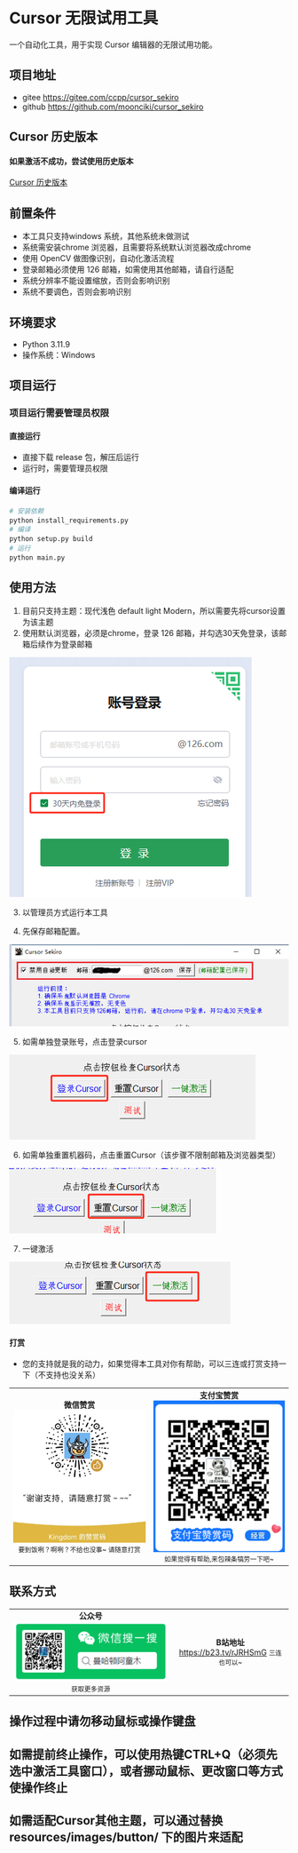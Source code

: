 # Cursor 无限试用工具

一个自动化工具，用于实现 Cursor 编辑器的无限试用功能。

## 项目地址

- gitee
    https://gitee.com/ccpp/cursor_sekiro
- github
    https://github.com/moonciki/cursor_sekiro

## Cursor 历史版本
#### 如果激活不成功，尝试使用历史版本
[Cursor 历史版本](./doc/help/md/cursor_history_version.md)

## 前置条件
- 本工具只支持windows 系统，其他系统未做测试
- 系统需安装chrome 浏览器，且需要将系统默认浏览器改成chrome
- 使用 OpenCV 做图像识别，自动化激活流程
- 登录邮箱必须使用 126 邮箱，如需使用其他邮箱，请自行适配
- 系统分辨率不能设置缩放，否则会影响识别
- 系统不要调色，否则会影响识别

## 环境要求
- Python 3.11.9
- 操作系统：Windows

## 项目运行
### 项目运行需要管理员权限

#### 直接运行
- 直接下载 release 包，解压后运行
- 运行时，需要管理员权限
#### 编译运行
```bash
# 安装依赖
python install_requirements.py
# 编译
python setup.py build
# 运行
python main.py
```


## 使用方法
1. 目前只支持主题：现代浅色 default light Modern，所以需要先将cursor设置为该主题
2. 使用默认浏览器，必须是chrome，登录 126 邮箱，并勾选30天免登录，该邮箱后续作为登录邮箱

![email-login](./doc/help/email-login.png)

3. 以管理员方式运行本工具

4. 先保存邮箱配置。


![email-save](./doc/help/email-save.png)

5. 如需单独登录账号，点击登录cursor

![cursor-login](./doc/help/cursor-login.png)

6. 如需单独重置机器码，点击重置Cursor（该步骤不限制邮箱及浏览器类型）

![cursor-reset](./doc/help/cursor-reset.png)

7. 一键激活

![cursor-active](./doc/help/cursor-active.png)

#### 打赏
* 您的支持就是我的动力，如果觉得本工具对你有帮助，可以三连或打赏支持一下（不支持也没关系）
<div align="center">
<table>
<tr>

<td align="center">
<b>微信赞赏</b><br>
<img src="./doc/help/img/wx_zsm.png" width="300" alt="微信赞赏码"><br>
<small>要到饭咧？啊咧？不给也没事~ 请随意打赏</small>
</td>
<td align="center">
<b>支付宝赞赏</b><br>
<img src="./doc/help/img/zfb_zsm.png" width="300" alt="支付宝赞赏码"><br>
<small>如果觉得有帮助,来包辣条犒劳一下吧~</small>
</td>

</tr>
</table>
</div>

## 联系方式

<div align="center">
<table>
<tr>
<td align="center">
<b>公众号</b><br>
<img src="./doc/help/img/gongzhonghao.png" width="500" alt="微信公众号"><br>
<small>获取更多资源</small>
</td>
<td align="center">
<b>B站地址</b><br>
<a href="https://b23.tv/rJRHSmG">https://b23.tv/rJRHSmG</a>
<small>三连也可以~</small>
</td>
</tr>
</table>
</div>


## 操作过程中请勿移动鼠标或操作键盘
## 如需提前终止操作，可以使用热键CTRL+Q（必须先选中激活工具窗口），或者挪动鼠标、更改窗口等方式使操作终止

## 如需适配Cursor其他主题，可以通过替换 resources/images/button/ 下的图片来适配



